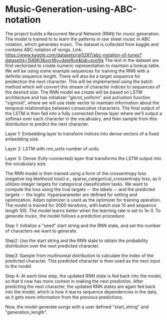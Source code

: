 # Music-Generation-using-ABC-notation
The project builds a Recurrent Neural Network (RNN) for music generation. The model is trained to to learn the patterns in raw sheet music in ABC notation, which generates music.
The dataset is collected from kaggle and contains ABC notation of songs. Link: https://www.kaggle.com/datasets/raj5287/abc-notation-of-tunes?datasetId=156963&sortBy=dateRun&tab=profile
The text in the dataset are first vectorised to create numeric representation to maintain a lookup table. 
We will be using some example sequences for training the RNN with a definite sequence length. There will also be a target sequence for predection the next character. This will be implemented using the batch method which will convert this stream of character indices to sequences of the desired size.
The RNN model we create will be based on LSTM architecture and has initializer "glorot_uniform" and activation function "sigmoid", where we will use state vector to maintain information about the temporal relationships between consecutive characters. The final output of the LSTM is then fed into a fully connected Dense layer where we'll output a softmax over each character in the vocabulary, and then sample from this distribution to predict the next character.

Layer 1: Embedding layer to transform indices into dense vectors of a fixed embedding size

Layer 2: LSTM with rnn_units number of units.

Layer 3: Dense (fully-connected) layer that transforms the LSTM output into the vocabulary size.

The RNN model is then trained using a form of the crossentropy loss (negative log likelihood loss)i.e., sparse_categorical_crossentropy loss, as it utilizes integer targets for categorical classification tasks. We want to compute the loss using the true targets -- the labels -- and the predicted targets -- the logits.
Hyperparameter are defined for setting and optimization. Adam optimizer is used as the optimizer for training operation. The model is trained for 3000 iterations, with batch size 10 and sequence length 100. The model learns better when the learning rate is set to 1e-3. 
To generate music, the model follows a prediction procedure:

Step 1: Initialize a "seed" start string and the RNN state, and set the number of characters we want to generate.

Step2: Use the start string and the RNN state to obtain the probability distribution over the next predicted character.

Step3: Sample from multinomial distribution to calculate the index of the predicted character. This predicted character is then used as the next input to 
the model.

Step 4: At each time step, the updated RNN state is fed back into the model, so that it now has more context in making the next prediction. After predicting the next character, the updated RNN states are again fed back into the model, which is how it learns sequence dependencies in the data, as it gets more information from the previous predictions.

Now, the model generate songs with a user defined "start_string" and "generation_length".
